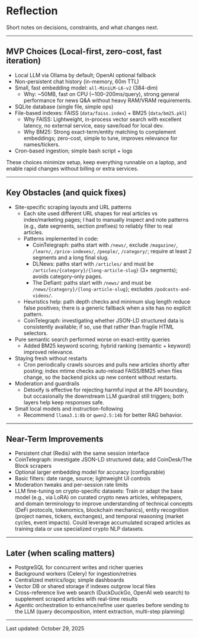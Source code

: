 # Reflection

Short notes on decisions, constraints, and what changes next.

---

## MVP Choices (Local-first, zero-cost, fast iteration)

- Local LLM via Ollama by default; OpenAI optional fallback
- Non-persistent chat history (in-memory, 60m TTL)
- Small, fast embedding model: `all-MiniLM-L6-v2` (384-dim)
  - Why: ~50MB, fast on CPU (~100–200ms/query), strong general performance for news Q&A without heavy RAM/VRAM requirements.
- SQLite database (single file, simple ops)
- File-based indexes: FAISS (`data/faiss.index`) + BM25 (`data/bm25.pkl`)
  - Why FAISS: Lightweight, in-process vector search with excellent latency, no external service, easy save/load for local dev.
  - Why BM25: Strong exact-term/entity matching to complement embeddings; zero-cost, simple to tune, improves relevance for names/tickers.
- Cron-based ingestion; simple bash script + logs

These choices minimize setup, keep everything runnable on a laptop, and enable rapid changes without billing or extra services.

---

## Key Obstacles (and quick fixes)

- Site-specific scraping layouts and URL patterns
  - Each site used different URL shapes for real articles vs index/marketing pages; I had to manually inspect and note patterns (e.g., date segments, section prefixes) to reliably filter to real articles.
  - Patterns implemented in code:
    - CoinTelegraph: paths start with `/news/`, exclude `/magazine/`, `/learn/`, `/price-indexes/`, `/people/`, `/category/`; require at least 2 segments and a long final slug.
    - DLNews: paths start with `/articles/` and must be `/articles/{category}/{long-article-slug}` (3+ segments); avoids category-only pages.
    - The Defiant: paths start with `/news/` and must be `/news/{category}/{long-article-slug}`; excludes `/podcasts-and-videos/`.
  - Heuristics help: path depth checks and minimum slug length reduce false positives; there is a generic fallback when a site has no explicit pattern.
  - CoinTelegraph: investigating whether JSON-LD structured data is consistently available; if so, use that rather than fragile HTML selectors.
- Pure semantic search performed worse on exact-entity queries
  - Added BM25 keyword scoring; hybrid ranking (semantic + keyword) improved relevance.
- Staying fresh without restarts
  - Cron periodically crawls sources and pulls new articles shortly after posting; index mtime checks auto-reload FAISS/BM25 when files change, so the backend picks up new content without restarts.
- Moderation and guardrails
  - Detoxify is effective for rejecting harmful input at the API boundary, but occasionally the downstream LLM guardrail still triggers; both layers help keep responses safe.
- Small local models and instruction-following
  - Recommend `llama3.1:8b` or `qwen2.5:14b` for better RAG behavior.

---

## Near-Term Improvements

- Persistent chat (Redis) with the same session interface
- CoinTelegraph: investigate JSON-LD structured data; add CoinDesk/The Block scrapers
- Optional larger embedding model for accuracy (configurable)
- Basic filters: date range, source; lightweight UI controls
- Moderation tweaks and per-session rate limits
- LLM fine-tuning on crypto-specific datasets: Train or adapt the base model (e.g., via LoRA) on curated crypto news articles, whitepapers, and domain terminology to improve understanding of technical concepts (DeFi protocols, tokenomics, blockchain mechanics), entity recognition (project names, tickers, exchanges), and temporal reasoning (market cycles, event impacts). Could leverage accumulated scraped articles as training data or use specialized crypto NLP datasets.

---

## Later (when scaling matters)

- PostgreSQL for concurrent writes and richer queries
- Background workers (Celery) for ingestion/retries
- Centralized metrics/logs; simple dashboards
- Vector DB or shared storage if indexes outgrow local files
- Cross-reference live web search (DuckDuckGo, OpenAI web search) to supplement scraped articles with real-time results
- Agentic orchestration to enhance/refine user queries before sending to the LLM (query decomposition, intent extraction, multi-step planning)

---

Last updated: October 29, 2025
